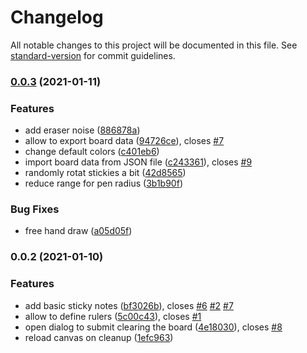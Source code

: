 # Changelog

All notable changes to this project will be documented in this file. See [standard-version](https://github.com/conventional-changelog/standard-version) for commit guidelines.

### [0.0.3](https://github.com/d-koppenhagen/retro-board/compare/v0.0.2...v0.0.3) (2021-01-11)


### Features

* add eraser noise ([886878a](https://github.com/d-koppenhagen/retro-board/commit/886878ab5715bf7d090e89c3341e881174c9f614))
* allow to export board data ([94726ce](https://github.com/d-koppenhagen/retro-board/commit/94726cee224781c9adba47dea04daf01cd968121)), closes [#7](https://github.com/d-koppenhagen/retro-board/issues/7)
* change default colors ([c401eb6](https://github.com/d-koppenhagen/retro-board/commit/c401eb69bbd42b6470fe4bd244cf0ac5a5b23c26))
* import board data from JSON file ([c243361](https://github.com/d-koppenhagen/retro-board/commit/c243361c6e3ba8282166185b72e34b0051c2ec63)), closes [#9](https://github.com/d-koppenhagen/retro-board/issues/9)
* randomly rotat stickies a bit ([42d8565](https://github.com/d-koppenhagen/retro-board/commit/42d85657eb9a43669dd594f8bf7fc0ee86025035))
* reduce range for pen radius ([3b1b90f](https://github.com/d-koppenhagen/retro-board/commit/3b1b90f446e3f3f4bf570ff318c1bd3b06e5f7cb))


### Bug Fixes

* free hand draw ([a05d05f](https://github.com/d-koppenhagen/retro-board/commit/a05d05fe63c8d8361558cdf9e7999fda20a3fdea))

### 0.0.2 (2021-01-10)


### Features

* add basic sticky notes ([bf3026b](https://github.com/d-koppenhagen/retro-board/commit/bf3026bffbc0f0b5f06e983b9c3eeb49d2f10964)), closes [#6](https://github.com/d-koppenhagen/retro-board/issues/6) [#2](https://github.com/d-koppenhagen/retro-board/issues/2) [#7](https://github.com/d-koppenhagen/retro-board/issues/7)
* allow to define rulers ([5c00c43](https://github.com/d-koppenhagen/retro-board/commit/5c00c4397885ab6e61d0735da1645da29a166174)), closes [#1](https://github.com/d-koppenhagen/retro-board/issues/1)
* open dialog to submit clearing the board ([4e18030](https://github.com/d-koppenhagen/retro-board/commit/4e1803082862f3ac99553ebbd23ab7b73eee0b21)), closes [#8](https://github.com/d-koppenhagen/retro-board/issues/8)
* reload canvas on cleanup ([1efc963](https://github.com/d-koppenhagen/retro-board/commit/1efc9632ab2d29a4e669fc5e1554fc00061bac39))
